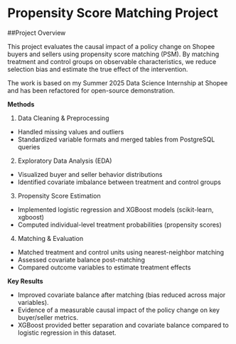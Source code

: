 # Propensity Score Matching Project 
##Project Overview

This project evaluates the causal impact of a policy change on Shopee buyers and sellers using propensity score matching (PSM).
By matching treatment and control groups on observable characteristics, we reduce selection bias and estimate the true effect of the intervention.

The work is based on my Summer 2025 Data Science Internship at Shopee and has been refactored for open-source demonstration.

**Methods**
1. Data Cleaning & Preprocessing
- Handled missing values and outliers
- Standardized variable formats and merged tables from PostgreSQL queries

2. Exploratory Data Analysis (EDA)
- Visualized buyer and seller behavior distributions
- Identified covariate imbalance between treatment and control groups

3. Propensity Score Estimation
- Implemented logistic regression and XGBoost models (scikit-learn, xgboost)
- Computed individual-level treatment probabilities (propensity scores)

4. Matching & Evaluation
- Matched treatment and control units using nearest-neighbor matching
- Assessed covariate balance post-matching
- Compared outcome variables to estimate treatment effects

**Key Results**
- Improved covariate balance after matching (bias reduced across major variables).
- Evidence of a measurable causal impact of the policy change on key buyer/seller metrics.
- XGBoost provided better separation and covariate balance compared to logistic regression in this dataset.
